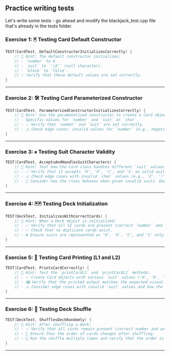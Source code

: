 Practice writing tests
---

Let's write some tests - go ahead and modify the blackjack_test.cpp file that's already in the tests folder.


### **Exercise 1: 🃏 Testing Card Default Constructor**  
```cpp
TEST(CardTest, DefaultConstructorInitializesCorrectly) {
    // 🧐 Hint: The default constructor initializes:
    // - `number` to 0.
    // - `suit` to `'\0'` (null character).
    // - `block` to `false`.
    // ✅ Verify that these default values are set correctly.
}
```

---

### **Exercise 2: 🛠️ Testing Card Parameterized Constructor**  
```cpp
TEST(CardTest, ParameterizedConstructorInitializesCorrectly) {
    // 🧐 Hint: Use the parameterized constructor to create a Card object with:
    // - Specific values for `number` and `suit` as `char`.
    // - ✅ Verify that `number` and `suit` are set correctly.
    // - ⚠️ Check edge cases: invalid values for `number` (e.g., negative or >13) or `suit` (non-standard characters).
}
```

---

### **Exercise 3: ♠️ Testing Suit Character Validity**  
```cpp
TEST(CardTest, AcceptsAndHandlesSuitCharacters) {
    // 🧐 Hint: Test how the Card class handles different `suit` values:
    // - ✅ Verify that it accepts 'H', 'D', 'C', and 'S' as valid suits.
    // - ⚠️ Check edge cases with invalid `char` values (e.g., 'Z', '!', or '0').
    // - 🤔 Consider how the class behaves when given invalid suits. Does it throw an exception? Set a default suit?
}
```

---

### **Exercise 4: 🃏🃏 Testing Deck Initialization**  
```cpp
TEST(DeckTest, InitializesWithCorrectCards) {
    // 🧐 Hint: When a Deck object is initialized:
    // - ✅ Verify that all 52 cards are present (correct `number` and `suit` combinations).
    // - ✅ Check that no duplicate cards exist.
    // - ♣️ Ensure suits are represented as 'H', 'D', 'C', and 'S' only.
}
```

---

### **Exercise 5: 🎨 Testing Card Printing (L1 and L2)**  
```cpp
TEST(CardTest, PrintsCardCorrectly) {
    // 🧐 Hint: Test the `printCardL1` and `printCardL2` methods:
    // - ✅ Create Card objects with various `suit` values ('H', 'D', 'C', 'S').
    // - 🖼️ Verify that the printed output matches the expected visual representation.
    // - ⚠️ Consider edge cases with invalid `suit` values and how the print functions handle them.
}
```

---

### **Exercise 6: 🔄 Testing Deck Shuffle**  
```cpp
TEST(DeckTest, ShufflesDeckRandomly) {
    // 🧐 Hint: After shuffling a Deck:
    // - ✅ Verify that all cards remain present (correct number and unique values).
    // - 🔀 Ensure that the order of cards changes after shuffling.
    // - 🔄 Run the shuffle multiple times and verify that the order is different across runs.
}
```

---

